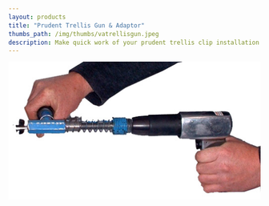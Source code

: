 ```yaml
---
layout: products
title: "Prudent Trellis Gun & Adaptor"
thumbs_path: /img/thumbs/vatrellisgun.jpeg
description: Make quick work of your prudent trellis clip installation job with the specially designed gun from SimsNZ
---
```


![The Prudent Trellis Gun with Adaptor.](/img/large/TrellisGun.jpeg)